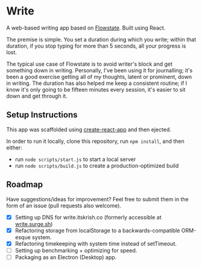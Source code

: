 # Write

A web-based writing app based on [Flowstate](http://flowstate.com). Built using React.

The premise is simple. You set a duration during which you write; within that duration, if you stop typing for more than 5 seconds, all your progress is lost.

The typical use case of Flowstate is to avoid writer's block and get something down in writing. Personally, I've been using it for journalling; it's been a good exercise getting all of my thoughts, latent or prominent, down in writing. The duration has also helped me keep a consistent routine; if I know it's only going to be fifteen minutes every session, it's easier to sit down and get through it.

## Setup Instructions

This app was scaffolded using [create-react-app](https://github.com/facebookincubator/create-react-app) and then ejected.

In order to run it locally, clone this repository, run `npm install`, and then either:

- run `node scripts/start.js` to start a local server
- run `node scripts/build.js` to create a production-optimized build

## Roadmap

Have suggestions/ideas for improvement? Feel free to submit them in the form of an issue (pull requests also welcome).

- [x] Setting up DNS for write.itskrish.co (formerly accessible at [write.surge.sh](http://write.surge.sh))
- [x] Refactoring storage from localStorage to a backwards-compatible ORM-esque system.
- [x] Refactoring timekeeping with system time instead of setTimeout.
- [ ] Setting up benchmarking + optimizing for speed.
- [ ] Packaging as an Electron (Desktop) app.
